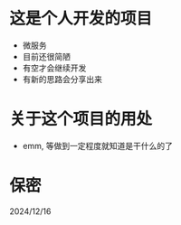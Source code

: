 # 这是个人开发的项目

- 微服务
- 目前还很简陋
- 有空才会继续开发
- 有新的思路会分享出来

# 关于这个项目的用处
- emm, 等做到一定程度就知道是干什么的了

# 保密

2024/12/16